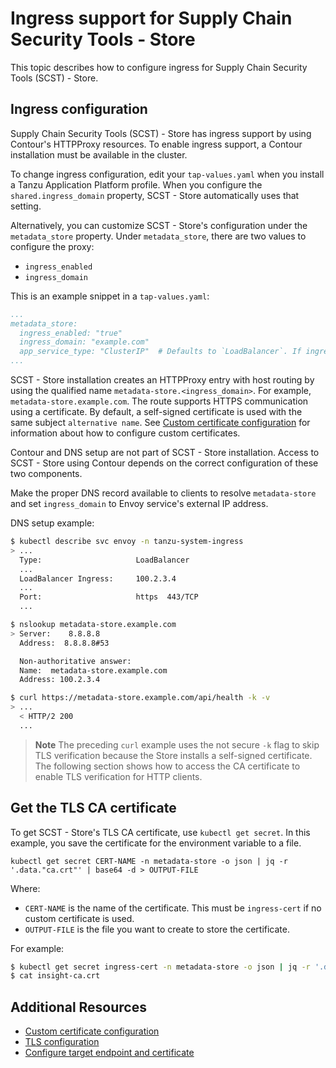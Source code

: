 # Ingress support for Supply Chain Security Tools - Store

This topic describes how to configure ingress for Supply Chain Security Tools (SCST) - Store.

## Ingress configuration

Supply Chain Security Tools (SCST) - Store has ingress support by using
Contour's HTTPProxy resources. To enable ingress support, a Contour installation
must be available in the cluster.

To change ingress configuration, edit your `tap-values.yaml` when you install a
Tanzu Application Platform profile. When you configure the `shared.ingress_domain`
property, SCST - Store automatically uses that setting.

Alternatively, you can customize SCST - Store's configuration under the
`metadata_store` property. Under `metadata_store`, there are two values to
configure the proxy:

- `ingress_enabled`
- `ingress_domain`

This is an example snippet in a `tap-values.yaml`:

```yaml
...
metadata_store:
  ingress_enabled: "true"
  ingress_domain: "example.com"
  app_service_type: "ClusterIP"  # Defaults to `LoadBalancer`. If ingress is enabled then this should be set to `ClusterIP`.
...
```

SCST - Store installation creates an HTTPProxy entry with host routing by using
the qualified name `metadata-store.<ingress_domain>`. For example,
`metadata-store.example.com`. The route supports HTTPS communication using a
certificate. By default, a self-signed certificate is used with the same subject
`alternative name`. See [Custom certificate configuration](custom-cert.hbs.md)
for information about how to configure custom certificates.

Contour and DNS setup are not part of SCST - Store installation. Access to SCST - Store using Contour depends on the correct configuration of these two
components.

Make the proper DNS record available to clients to resolve `metadata-store` and
set `ingress_domain` to Envoy service's external IP address.

DNS setup example:

```bash
$ kubectl describe svc envoy -n tanzu-system-ingress
> ...
  Type:                     LoadBalancer
  ...
  LoadBalancer Ingress:     100.2.3.4
  ...
  Port:                     https  443/TCP
  ...

$ nslookup metadata-store.example.com
> Server:    8.8.8.8
  Address:  8.8.8.8#53

  Non-authoritative answer:
  Name:  metadata-store.example.com
  Address: 100.2.3.4

$ curl https://metadata-store.example.com/api/health -k -v
> ...
  < HTTP/2 200
  ...
```

>**Note** The preceding `curl` example uses the not secure `-k` flag to skip
>TLS verification because the Store installs a self-signed certificate. The
>following section shows how to access the CA certificate to enable TLS
>verification for HTTP clients.

## <a id="tls"></a>Get the TLS CA certificate

To get SCST - Store's TLS CA certificate, use `kubectl get secret`. In this
example, you save the certificate for the environment variable to a file.

```console
kubectl get secret CERT-NAME -n metadata-store -o json | jq -r '.data."ca.crt"' | base64 -d > OUTPUT-FILE
```

Where:

- `CERT-NAME` is the name of the certificate. This must be `ingress-cert` if no
  custom certificate is used.
- `OUTPUT-FILE` is the file you want to create to store the certificate.

For example:

```bash
$ kubectl get secret ingress-cert -n metadata-store -o json | jq -r '.data."ca.crt"' | base64 -d > insight-ca.crt
$ cat insight-ca.crt
```

## Additional Resources

* [Custom certificate configuration](custom-cert.hbs.md)
* [TLS configuration](tls-configuration.hbs.md)
* [Configure target endpoint and certificate](using-encryption-and-connection.hbs.md)
